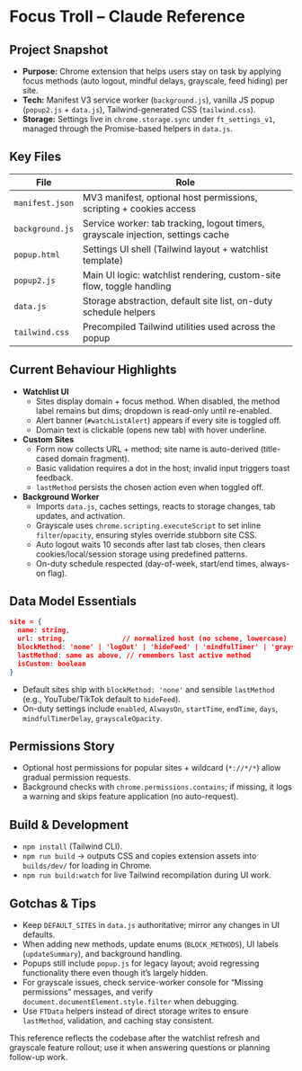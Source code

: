 # Focus Troll – Claude Reference

## Project Snapshot
- **Purpose:** Chrome extension that helps users stay on task by applying focus methods (auto logout, mindful delays, grayscale, feed hiding) per site.
- **Tech:** Manifest V3 service worker (`background.js`), vanilla JS popup (`popup2.js` + `data.js`), Tailwind-generated CSS (`tailwind.css`).
- **Storage:** Settings live in `chrome.storage.sync` under `ft_settings_v1`, managed through the Promise-based helpers in `data.js`.

## Key Files
| File | Role |
| --- | --- |
| `manifest.json` | MV3 manifest, optional host permissions, scripting + cookies access |
| `background.js` | Service worker: tab tracking, logout timers, grayscale injection, settings cache |
| `popup.html` | Settings UI shell (Tailwind layout + watchlist template) |
| `popup2.js` | Main UI logic: watchlist rendering, custom-site flow, toggle handling |
| `data.js` | Storage abstraction, default site list, on-duty schedule helpers |
| `tailwind.css` | Precompiled Tailwind utilities used across the popup |

## Current Behaviour Highlights
- **Watchlist UI**
  - Sites display domain + focus method. When disabled, the method label remains but dims; dropdown is read-only until re-enabled.
  - Alert banner (`#watchListAlert`) appears if every site is toggled off.
  - Domain text is clickable (opens new tab) with hover underline.
- **Custom Sites**
  - Form now collects URL + method; site name is auto-derived (title-cased domain fragment).
  - Basic validation requires a dot in the host; invalid input triggers toast feedback.
  - `lastMethod` persists the chosen action even when toggled off.
- **Background Worker**
  - Imports `data.js`, caches settings, reacts to storage changes, tab updates, and activation.
  - Grayscale uses `chrome.scripting.executeScript` to set inline `filter`/`opacity`, ensuring styles override stubborn site CSS.
  - Auto logout waits 10 seconds after last tab closes, then clears cookies/local/session storage using predefined patterns.
  - On-duty schedule respected (day-of-week, start/end times, always-on flag).

## Data Model Essentials
```json
site = {
  name: string,
  url: string,              // normalized host (no scheme, lowercase)
  blockMethod: 'none' | 'logOut' | 'hideFeed' | 'mindfulTimer' | 'grayscale',
  lastMethod: same as above, // remembers last active method
  isCustom: boolean
}
```
- Default sites ship with `blockMethod: 'none'` and sensible `lastMethod` (e.g., YouTube/TikTok default to `hideFeed`).
- On-duty settings include `enabled`, `AlwaysOn`, `startTime`, `endTime`, `days`, `mindfulTimerDelay`, `grayscaleOpacity`.

## Permissions Story
- Optional host permissions for popular sites + wildcard (`*://*/*`) allow gradual permission requests.
- Background checks with `chrome.permissions.contains`; if missing, it logs a warning and skips feature application (no auto-request).

## Build & Development
- `npm install` (Tailwind CLI).
- `npm run build` → outputs CSS and copies extension assets into `builds/dev/` for loading in Chrome.
- `npm run build:watch` for live Tailwind recompilation during UI work.

## Gotchas & Tips
- Keep `DEFAULT_SITES` in `data.js` authoritative; mirror any changes in UI defaults.
- When adding new methods, update enums (`BLOCK_METHODS`), UI labels (`updateSummary`), and background handling.
- Popups still include `popup.js` for legacy layout; avoid regressing functionality there even though it’s largely hidden.
- For grayscale issues, check service-worker console for “Missing permissions” messages, and verify `document.documentElement.style.filter` when debugging.
- Use `FTData` helpers instead of direct storage writes to ensure `lastMethod`, validation, and caching stay consistent.

This reference reflects the codebase after the watchlist refresh and grayscale feature rollout; use it when answering questions or planning follow-up work.
